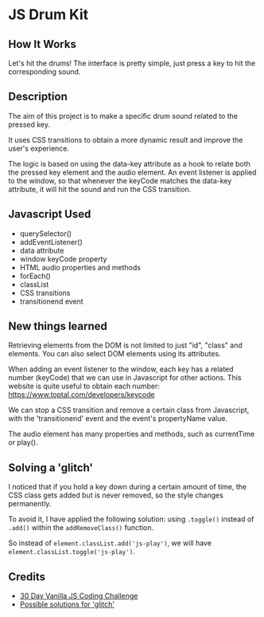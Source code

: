# JS Drum Kit

## How It Works

Let's hit the drums! The interface is pretty simple, just press a key to hit the corresponding sound.

## Description

The aim of this project is to make a specific drum sound related to the pressed key. 

It uses CSS transitions to obtain a more dynamic result and improve the user's experience. 

The logic is based on using the data-key attribute as a hook to relate both the pressed key element and the audio element. An event listener is applied to the window, so that whenever the keyCode matches the data-key attribute, it will hit the sound and run the CSS transition. 

## Javascript Used

* querySelector()
* addEventListener()
* data attribute
* window keyCode property
* HTML audio properties and methods
* forEach()
* classList
* CSS transitions
* transitionend event

## New things learned

Retrieving elements from the DOM is not limited to just "id", "class" and elements. You can also select DOM elements using its attributes.

When adding an event listener to the window, each key has a related number (keyCode) that we can use in Javascript for other actions. This website is quite useful to obtain each number: https://www.toptal.com/developers/keycode

We can stop a CSS transition and remove a certain class from Javascript, with the 'transitionend' event and the event's propertyName value.

The audio element has many properties and methods, such as currentTime or play().

## Solving a 'glitch'

I noticed that if you hold a key down during a certain amount of time, the CSS class gets added but is never removed, so the style changes permanently. 

To avoid it, I have applied the following solution: using `.toggle()` instead of `.add()` within the `addRemoveClass()` function. 

So instead of `element.classList.add('js-play')`, we will have `element.classList.toggle('js-play')`. 

## Credits

* [30 Day Vanilla JS Coding Challenge](https://javascript30.com/)
* [Possible solutions for 'glitch'](https://stackoverflow.com/questions/43966150/bug-with-transitionend-event-not-correctly-removing-a-css-class)
